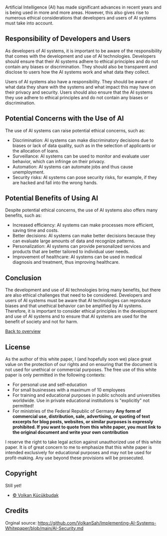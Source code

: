 Artificial Intelligence (AI) has made significant advances in recent years and is being used in more and more areas. However, this also gives rise to numerous ethical considerations that developers and users of AI systems must take into account.

## Responsibility of Developers and Users
As developers of AI systems, it is important to be aware of the responsibility that comes with the development and use of AI technologies. Developers should ensure that their AI systems adhere to ethical principles and do not contain any biases or discrimination. They should also be transparent and disclose to users how the AI systems work and what data they collect.

Users of AI systems also have a responsibility. They should be aware of what data they share with the systems and what impact this may have on their privacy and security. Users should also ensure that the AI systems they use adhere to ethical principles and do not contain any biases or discrimination.

## Potential Concerns with the Use of AI
The use of AI systems can raise potential ethical concerns, such as:

- Discrimination: AI systems can make discriminatory decisions due to biases or lack of data quality, such as in the selection of applicants or the allocation of loans.
- Surveillance: AI systems can be used to monitor and evaluate user behavior, which can infringe on their privacy.
- Automation: AI systems can automate jobs and thus cause unemployment.
- Security risks: AI systems can pose security risks, for example, if they are hacked and fall into the wrong hands.
## Potential Benefits of Using AI
Despite potential ethical concerns, the use of AI systems also offers many benefits, such as:

- Increased efficiency: AI systems can make processes more efficient, saving time and costs.
- Better decisions: AI systems can make better decisions because they can evaluate large amounts of data and recognize patterns.
- Personalization: AI systems can provide personalized services and products that are better tailored to individual user needs.
- Improvement of healthcare: AI systems can be used in medical diagnosis and treatment, thus improving healthcare.
## Conclusion
The development and use of AI technologies bring many benefits, but there are also ethical challenges that need to be considered. Developers and users of AI systems must be aware that AI technologies can reproduce biases and that unethical behavior can be amplified by AI systems. Therefore, it is important to consider ethical principles in the development and use of AI systems and to ensure that AI systems are used for the benefit of society and not for harm.

[Back to overview](README.md#Topics)

## License
As the author of this white paper, I (and hopefully soon we) place great value on the protection of our rights and on ensuring that the document is not used for unethical or commercial purposes. The free use of this white paper is only permitted in the following contexts:

- For personal use and self-education
- For small businesses with a maximum of 10 employees
- For training and educational purposes in public schools and universities worldwide. Use in private educational institutions is "explicitly" not permitted!
- For ministries of the Federal Republic of Germany
**Any form of commercial use, distribution, sale, advertising, or quoting of text excerpts for blog posts, websites, or similar purposes is expressly prohibited. If you want to quote from this white paper, you must link to the original document and write your own contribution**

I reserve the right to take legal action against unauthorized use of this white paper. It is of great concern to me to emphasize that this white paper is intended exclusively for educational purposes and may not be used for profit-making. Any use beyond these provisions will be prosecuted.

## Copyright
Still yet!
- [© Volkan Kücükbudak](https://github.com/volkansah)
## Credits
Orginal source: https://github.com/VolkanSah/Implementing-AI-Systems-Whitepaper/blob/main/AI-Security.md

